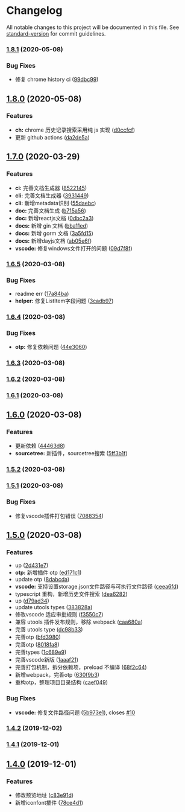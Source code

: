 # Changelog

All notable changes to this project will be documented in this file. See [standard-version](https://github.com/conventional-changelog/standard-version) for commit guidelines.

### [1.8.1](https://github.com/mohuishou/utools/compare/v1.8.0...v1.8.1) (2020-05-08)


### Bug Fixes

* 修复 chrome history ci ([99dbc99](https://github.com/mohuishou/utools/commit/99dbc99003ad69a2d85b5ebe1c6e7167c68bee7b))

## [1.8.0](https://github.com/mohuishou/utools/compare/v1.7.0...v1.8.0) (2020-05-08)


### Features

* **ch:** chrome 历史记录搜索采用纯 js 实现 ([d0ccfcf](https://github.com/mohuishou/utools/commit/d0ccfcf4432e85a68be23135df7f1677fbf8a9d6))
* 更新 github actions ([da2de5a](https://github.com/mohuishou/utools/commit/da2de5a73eacb1dc863348e495c50af568f6e972))

## [1.7.0](https://github.com/mohuishou/utools/compare/v0.1.1...v1.7.0) (2020-03-29)


### Features

* **ci:** 完善文档生成器 ([8522145](https://github.com/mohuishou/utools/commit/852214545faacc304d6a9a43ead77baf8072678a))
* **cli:** 完善文档生成器 ([3931449](https://github.com/mohuishou/utools/commit/39314492d5a9e72aa813fd0b84db1a92f85e32ff))
* **cli:** 新增metadata识别 ([55daebc](https://github.com/mohuishou/utools/commit/55daebc2c69409fdeeaf612fd558d4ffcd039c15))
* **doc:** 完善文档生成 ([b715a56](https://github.com/mohuishou/utools/commit/b715a56a77197c097d93a69169497262839e5f7a))
* **doc:** 新增reactjs文档 ([0dbc2a3](https://github.com/mohuishou/utools/commit/0dbc2a37de6b36e92c76651e06831419339e1645))
* **docs:** 新增 gin 文档 ([bba11ed](https://github.com/mohuishou/utools/commit/bba11edbff80a741b369c31557841c86cb0a68ae))
* **docs:** 新增 gorm 文档 ([3a5fd15](https://github.com/mohuishou/utools/commit/3a5fd15997af058b492cef646bc3d9ec11533671))
* **docs:** 新增dayjs文档 ([ab05e6f](https://github.com/mohuishou/utools/commit/ab05e6f4d92b84fca0c6a8ee5dfe8956d7ca0398))
* **vscode:** 修复windows文件打开的问题 ([09d7f8f](https://github.com/mohuishou/utools/commit/09d7f8f594b48e84100b73e47b708b27423da2cf))

### [1.6.5](https://github.com/mohuishou/utools/compare/v1.6.4...v1.6.5) (2020-03-08)


### Bug Fixes

* readme err ([17a84ba](https://github.com/mohuishou/utools/commit/17a84ba18eff0862e0db2939b96dad3f39dcd46c))
* **helper:** 修复ListItem字段问题 ([3cadb97](https://github.com/mohuishou/utools/commit/3cadb97ed0e9a9b1fe80c1e979a67361de78903f))

### [1.6.4](https://github.com/mohuishou/utools/compare/v1.6.3...v1.6.4) (2020-03-08)


### Bug Fixes

* **otp:** 修复依赖问题 ([44e3060](https://github.com/mohuishou/utools/commit/44e30606298578d7a91e53756c7bcfee2c65e8fe))

### [1.6.3](https://github.com/mohuishou/utools/compare/v1.6.2...v1.6.3) (2020-03-08)

### [1.6.2](https://github.com/mohuishou/utools/compare/v1.6.1...v1.6.2) (2020-03-08)

### [1.6.1](https://github.com/mohuishou/utools/compare/v1.6.0...v1.6.1) (2020-03-08)

## [1.6.0](https://github.com/mohuishou/utools/compare/v1.5.2...v1.6.0) (2020-03-08)


### Features

* 更新依赖 ([44463d8](https://github.com/mohuishou/utools/commit/44463d8a58ccc6f753608283037ed84a80e44b55))
* **sourcetree:** 新插件，sourcetree搜索 ([5ff3b1f](https://github.com/mohuishou/utools/commit/5ff3b1f932660134af05887be49a88bb65e5d2b6))

### [1.5.2](https://github.com/mohuishou/utools/compare/v1.5.1...v1.5.2) (2020-03-08)

### [1.5.1](https://github.com/mohuishou/utools/compare/v1.5.0...v1.5.1) (2020-03-08)


### Bug Fixes

* 修复vscode插件打包错误 ([7088354](https://github.com/mohuishou/utools/commit/7088354ce0e3e8266b2c11e980ee12f17489404a))

## [1.5.0](https://github.com/mohuishou/utools/compare/v1.4.2...v1.5.0) (2020-03-08)


### Features

* up ([2d431e7](https://github.com/mohuishou/utools/commit/2d431e70cedef2b6f7a651ab8078b182c64f06ce))
* **otp:** 新增插件 otp ([ed171c1](https://github.com/mohuishou/utools/commit/ed171c14e0fbbd6d3d966eb99248c7970cb521d9))
* update otp ([8dabcda](https://github.com/mohuishou/utools/commit/8dabcdafaa0cfb7549a8de34ac3923166a49f860))
* **vscode:** 支持设置storage.json文件路径与可执行文件路径 ([ceea6fd](https://github.com/mohuishou/utools/commit/ceea6fd952bd4e403d3ec18293e8f298fc1e239e))
* typescript 重构，新增历史文件搜索 ([dea6282](https://github.com/mohuishou/utools/commit/dea62825385c775c34cc3bbd5c97ea2438e0687f))
* up ([d79ad34](https://github.com/mohuishou/utools/commit/d79ad34fbcf256550fcba37925271377a172f7e3))
* update utools types ([383828a](https://github.com/mohuishou/utools/commit/383828ae18a56ce19c06c9a7d6babc91ff0ace17))
* 修改vscode 适应审批规则 ([f3550c7](https://github.com/mohuishou/utools/commit/f3550c7d14656900e943bed8bdb55c0e89d13bf1))
* 兼容 utools 插件发布规则，移除 webpack ([caa680a](https://github.com/mohuishou/utools/commit/caa680a828faa1e03e4c808d1389ce99dfc45e84))
* 完善 utools type ([dc98b33](https://github.com/mohuishou/utools/commit/dc98b339eb247177c58041f034f96bcde371d89c))
* 完善otp ([bfd3980](https://github.com/mohuishou/utools/commit/bfd39802159e4200500c8525d4be68d426a3a210))
* 完善otp ([8018fa8](https://github.com/mohuishou/utools/commit/8018fa8ff5087e7d5bbc52b80287d41714c46f5f))
* 完善types ([1c689e9](https://github.com/mohuishou/utools/commit/1c689e982daa118c5376f59ed83dd449c21f85c1))
* 完善vscode新版 ([1aaaf21](https://github.com/mohuishou/utools/commit/1aaaf21579e1a6c615a9036249479737ed54d4de))
* 完善打包机制，拆分依赖项，preload 不编译 ([68f2c64](https://github.com/mohuishou/utools/commit/68f2c640d042dfcc5b1b10ce25283b893b6e33c3))
* 新增webpack，完善otp ([630f9b3](https://github.com/mohuishou/utools/commit/630f9b39cc764a67c53aed7b771511948c72505c))
* 重构otp，整理项目目录结构 ([caef049](https://github.com/mohuishou/utools/commit/caef049adb0115dc4a96bd03bed6901ca0126776))


### Bug Fixes

* **vscode:** 修复文件路径问题 ([5b973e1](https://github.com/mohuishou/utools/commit/5b973e1d1ada046f1283ff37bddbdf953b024bcc)), closes [#10](https://github.com/mohuishou/utools/issues/10)

### [1.4.2](https://github.com/mohuishou/utools/compare/v1.4.1...v1.4.2) (2019-12-02)

### [1.4.1](https://github.com/mohuishou/utools/compare/v1.4.0...v1.4.1) (2019-12-01)

## [1.4.0](https://github.com/mohuishou/utools/compare/v1.3.5...v1.4.0) (2019-12-01)


### Features

* 修改预览地址 ([c83e91d](https://github.com/mohuishou/utools/commit/c83e91d305057e348472c4a1abe63e44affaa4b6))
* 新增iconfont插件 ([78ce4d1](https://github.com/mohuishou/utools/commit/78ce4d1a5669fd4e72e78d7b9ff92cfcc2f6d221))
